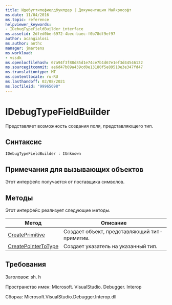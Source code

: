 ```yaml
---
title: Идебугтипефиелдбуилдер | Документация Майкрософт
ms.date: 11/04/2016
ms.topic: reference
helpviewer_keywords:
- IDebugTypeFieldBuilder interface
ms.assetid: 2dfed0be-6972-4bec-baec-f0b78df9ef97
author: acangialosi
ms.author: anthc
manager: jmartens
ms.workload:
- vssdk
ms.openlocfilehash: 67a94f3f88d85d1e74ce7b1d67e1ef3d44546132
ms.sourcegitcommit: ae6d47b09a439cd0e13180f5e89510e3e347fd47
ms.translationtype: MT
ms.contentlocale: ru-RU
ms.lasthandoff: 02/08/2021
ms.locfileid: "99965698"
---
```

# <a name="idebugtypefieldbuilder"></a>IDebugTypeFieldBuilder
Представляет возможность создания поля, представляющего тип.

## <a name="syntax"></a>Синтаксис

```
IDebugTypeFieldBuilder : IUnknown
```

## <a name="notes-for-callers"></a>Примечания для вызывающих объектов
 Этот интерфейс получается от поставщика символов.

## <a name="methods"></a>Методы
 Этот интерфейс реализует следующие методы.

|Метод|Описание|
|------------|-----------------|
|[CreatePrimitive](../../../extensibility/debugger/reference/idebugtypefieldbuilder-createprimitive.md)|Создает объект, представляющий тип-примитив.|
|[CreatePointerToType](../../../extensibility/debugger/reference/idebugtypefieldbuilder-createpointertotype.md)|Создает указатель на указанный тип.|

## <a name="requirements"></a>Требования
 Заголовок: sh. h

 Пространство имен: Microsoft. VisualStudio. Debugger. Interop

 Сборка: Microsoft.VisualStudio.Debugger.Interop.dll
